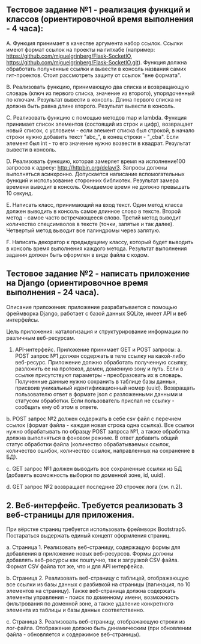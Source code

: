 
## Тестовое задание №1 - реализация функций и классов (ориентировочной время выполнения - 4 часа):
A. Функция принимает в качестве аргумента набор ссылок. Ссылки имеют формат ссылок на проекты на гитхабе (например: https://github.com/miguelgrinberg/Flask-SocketIO, https://github.com/miguelgrinberg/Flask-SocketIO.git). Функция должна обработать полученные ссылки и вывести в консоль названия самих гит-проектов. Стоит рассмотреть защиту от ссылок "вне формата".

B. Реализовать функцию, принимающую два списка и возвращающую словарь (ключ из первого списка, значение из второго), упорядоченный по ключам. Результат вывести в консоль. Длина первого списка не должна быть равна длине второго. Результат вывести в консоль.

C. Реализовать функцию с помощью методов map и lambda. Функция принимает список элементов (состоящий из строк и цифр), возвращает новый список, с условием - если элемент списка был строкой, в начало строки нужно добавить текст "abc_", в конец строки - "_cba". Если элемент был int - то его значение нужно возвести в квадрат. Результат вывести в консоль.

D. Реализовать функцию, которая замеряет время на исполнение100 запросов к адресу: http://httpbin.org/delay/3. Запросы должны выполняться асинхронно. Допускается написание вспомогательных функций и использование сторонних библиотек. Результат замера времени выводит в консоль. Ожидаемое время не должно превышать 10 секунд.

E. Написать класс, принимающий на вход текст. Один метод класса должен выводить в консоль самое длинное слово в тексте. Второй метод - самое часто встречающееся слово. Третий метод выводит количество спецсимволов в тексте (точки, запятые и так далее). Четвертый метод выводит все палиндромы через запятую.

F. Написать декоратор к предыдущему классу, который будет выводить в консоль время выполнения каждого метода. Результат выполнения задания должен быть оформлен в виде файла с кодом.

## Тестовое задание №2 - написать приложение на Django (ориентировочное время выполнения - 24 часа).
Описание приложения: приложение разрабатывается с помощью фреймворка Django, работает с базой данных SQLite, имеет API и веб интерфейсы. 

Цель приложения: каталогизация и структурирование информации по различным веб-ресурсам.

1.	API-интерфейс. Приложение принимает GET и POST запросы:
  a.	POST запрос №1 должен содержать в теле ссылку на какой-либо веб-ресурс. Приложение должно обработать полученную ссылку, разложить ее на протокол, домен, доменную зону и путь. Если в ссылке присутствуют параметры - преобразовать их в словарь. Полученные данные нужно сохранить в таблице базы данных, присвоив уникальный идентификационный номер (uuid). Возвращать пользователю ответ в формате json с разложенными данными и статусом обработки. Если пользователь прислал не ссылку - сообщать ему об этом в ответе.
  
  b.	POST запрос №2 должен содержать в себе csv файл с перечнем ссылок (формат файла - каждая новая строка одна ссылка). Все ссылки нужно обрабатывать по образцу POST запроса №1, а также обработка должна выполняться в фоновом режиме. В ответ добавить общий статус обработки файла (количество обрабатываемых ссылок, количество ошибок, количество ссылок, направленных на сохранение в БД).
  
  c.	GET запрос №1 должен выводить все сохраненные ссылки из БД (добавить возможность выборки по доменной зоне, id, uuid).
  
  d.	GET запрос №2 возвращает последние 20 строчек лога (см. п.2).

## 2. Веб-интерфейс. Требуется реализовать 3 веб-страницы для приложения. 
При вёрстке страниц требуется использовать фреймворк Bootstrap5. Постараться выдержать единый концепт оформления страниц.

a.	Страница 1. Реализовать веб-страницу, содержащую формы для добавления в приложение новых веб-ресурсов. Формы должны добавлять веб-ресурсы как поштучно, так и загрузкой CSV файла. Формат CSV файла тот же, что и для API интерфейса.

b.	Страница 2. Реализовать веб-страницу с таблицей, отображающую все ссылки из базы данных с разбивкой на страницы (пагинация, по 10 элементов на страницу). Также веб-страница должна содержать элементы управления - поиск по доменному имени, возможность фильтрования по доменной зоне, а также удаление конкретного элемента из таблицы и базы данных соответственно.

c.	Страница 3. Реализовать веб-страницу, отображающую строки из лог-файла. Отображение должно быть динамическим (при обновлении файла - обновляется и содержимое веб-страницы).
